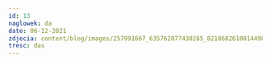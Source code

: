 ```yaml
---
id: 13
naglowek: da
date: 06-12-2021
zdjecia: content/blog/images/257991667_635762077430285_82106826100144989_n.jpg
tresc: das
---
```

